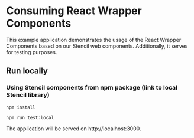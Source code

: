 # Consuming React Wrapper Components

This example application demonstrates the usage of the React Wrapper Components based on our Stencil web components. Additionally, it serves for testing purposes.

## Run locally

### Using Stencil components from npm package (link to local Stencil library)

 ```npm install```

 ```npm run test:local```

The application will be served on http://localhost:3000.